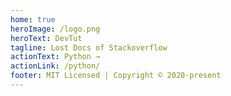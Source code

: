 ```yaml
---
home: true
heroImage: /logo.png
heroText: DevTut
tagline: Lost Docs of Stackoverflow
actionText: Python →
actionLink: /python/
footer: MIT Licensed | Copyright © 2020-present
---
```

